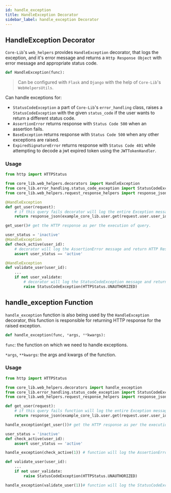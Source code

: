 ```yaml
---
id: handle_exception
title: HandleException Decorator
sidebar_label: handle_exception Decorator
---
```


## HandleException Decorator
`Core-Lib`'s `web_helpers` provides `HandleException` decorator, that logs the exception, and it's error message and returns a `Http Response Object` 
with error message and appropriate status code.

```python
def HandleException(func):
```
>Can be configured with `Flask` and `Django` with the help of `Core-Lib`'s `WebHelpersUtils`.

Can handle exceptions for:
- `StatusCodeException` a part of `Core-Lib`'s `error_handling` class, raises a `StatusCodeException` with the given `status_code` if the user wants to return a different status code.
- `AssertionError` returns response with `Status Code 500` when an assertion fails.
- `BaseException` returns response with `Status Code 500` when any other exceptions are raised.
- `ExpiredSignatureError` returns response with `Status Code 401` while attempting to decode a jwt expired token using the `JWTTokenHandler`.

### Usage
```python
from http import HTTPStatus

from core_lib.web_helpers.decorators import HandleException
from core_lib.error_handling.status_code_exception import StatusCodeException
from core_lib.web_helpers.request_response_helpers import response_json

@HandleException
def get_user(request):
    # if this query fails decorator will log the entire Exception message and return HTTP Response with status code 500
    return response_json(example_core_lib.user.get(request.user.user_id))

get_user()# get the HTTP response as per the execution of query.

user_status = 'inactive'
@HandleException
def check_active(user_id):
    # decorator will log the AssertionError message and return HTTP Response with status code 500
    assert user_status == 'active'

@HandleException
def validate_user(user_id):
    ...
    if not user_validate:
        # decorator will log the StatusCodeException message and return HTTP response with status_code 401 for unauthorized
        raise StatusCodeException(HTTPStatus.UNAUTHORIZED)
```

## handle_exception Function

`handle_exception` function is also being used by the `HandleException` decorator, this function is responsible for
returning HTTP response for the raised exception.

```python
def handle_exception(func, *args, **kwargs):
```

`func`: the function on which we need to handle exceptions.

`*args`, `**kwargs`: the args and kwargs of the function.

### Usage
```python
from http import HTTPStatus

from core_lib.web_helpers.decorators import handle_exception
from core_lib.error_handling.status_code_exception import StatusCodeException
from core_lib.web_helpers.request_response_helpers import response_json

def get_user(request):
    # if this query fails function will log the entire Exception message and return HTTP Response with status code 500
    return response_json(example_core_lib.user.get(request.user.user_id))

handle_exception(get_user())# get the HTTP response as per the execution of query.

user_status = 'inactive'
def check_active(user_id):
    assert user_status == 'active'

handle_exception(check_active(1)) # function will log the AssertionError message and return HTTP Response with status code 500

def validate_user(user_id):
    ...
    if not user_validate:
        raise StatusCodeException(HTTPStatus.UNAUTHORIZED)

handle_exception(validate_user(1))# function will log the StatusCodeException message and return HTTP response with status_code 401 for unauthorized
```

